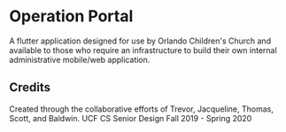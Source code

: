 # Operation Portal

A flutter application designed for use by Orlando Children's Church and available to those who require an infrastructure to
build their own internal administrative mobile/web application.

## Credits

Created through the collaborative efforts of Trevor, Jacqueline, Thomas, Scott, and Baldwin.
UCF CS Senior Design Fall 2019 - Spring 2020